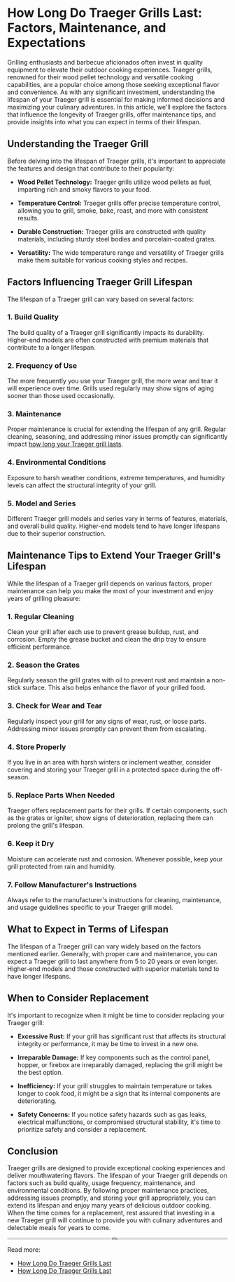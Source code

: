 # How Long Do Traeger Grills Last: Factors, Maintenance, and Expectations

Grilling enthusiasts and barbecue aficionados often invest in quality equipment to elevate their outdoor cooking experiences. Traeger grills, renowned for their wood pellet technology and versatile cooking capabilities, are a popular choice among those seeking exceptional flavor and convenience. As with any significant investment, understanding the lifespan of your Traeger grill is essential for making informed decisions and maximizing your culinary adventures. In this article, we'll explore the factors that influence the longevity of Traeger grills, offer maintenance tips, and provide insights into what you can expect in terms of their lifespan.

## **Understanding the Traeger Grill**

Before delving into the lifespan of Traeger grills, it's important to appreciate the features and design that contribute to their popularity:

- **Wood Pellet Technology:** Traeger grills utilize wood pellets as fuel, imparting rich and smoky flavors to your food.
  
- **Temperature Control:** Traeger grills offer precise temperature control, allowing you to grill, smoke, bake, roast, and more with consistent results.
  
- **Durable Construction:** Traeger grills are constructed with quality materials, including sturdy steel bodies and porcelain-coated grates.
  
- **Versatility:** The wide temperature range and versatility of Traeger grills make them suitable for various cooking styles and recipes.
  
## **Factors Influencing Traeger Grill Lifespan**

The lifespan of a Traeger grill can vary based on several factors:

### **1. Build Quality**

The build quality of a Traeger grill significantly impacts its durability. Higher-end models are often constructed with premium materials that contribute to a longer lifespan.

### **2. Frequency of Use**

The more frequently you use your Traeger grill, the more wear and tear it will experience over time. Grills used regularly may show signs of aging sooner than those used occasionally.

### **3. Maintenance**

Proper maintenance is crucial for extending the lifespan of any grill. Regular cleaning, seasoning, and addressing minor issues promptly can significantly impact [how long your Traeger grill lasts](https://foxheightspubandgrill.com/post/how-long-do-traeger-grills-last).

### **4. Environmental Conditions**

Exposure to harsh weather conditions, extreme temperatures, and humidity levels can affect the structural integrity of your grill.

### **5. Model and Series**

Different Traeger grill models and series vary in terms of features, materials, and overall build quality. Higher-end models tend to have longer lifespans due to their superior construction.

## **Maintenance Tips to Extend Your Traeger Grill's Lifespan**

While the lifespan of a Traeger grill depends on various factors, proper maintenance can help you make the most of your investment and enjoy years of grilling pleasure:

### **1. Regular Cleaning**

Clean your grill after each use to prevent grease buildup, rust, and corrosion. Empty the grease bucket and clean the drip tray to ensure efficient performance.

### **2. Season the Grates**

Regularly season the grill grates with oil to prevent rust and maintain a non-stick surface. This also helps enhance the flavor of your grilled food.

### **3. Check for Wear and Tear**

Regularly inspect your grill for any signs of wear, rust, or loose parts. Addressing minor issues promptly can prevent them from escalating.

### **4. Store Properly**

If you live in an area with harsh winters or inclement weather, consider covering and storing your Traeger grill in a protected space during the off-season.

### **5. Replace Parts When Needed**

Traeger offers replacement parts for their grills. If certain components, such as the grates or igniter, show signs of deterioration, replacing them can prolong the grill's lifespan.

### **6. Keep it Dry**

Moisture can accelerate rust and corrosion. Whenever possible, keep your grill protected from rain and humidity.

### **7. Follow Manufacturer's Instructions**

Always refer to the manufacturer's instructions for cleaning, maintenance, and usage guidelines specific to your Traeger grill model.

## **What to Expect in Terms of Lifespan**

The lifespan of a Traeger grill can vary widely based on the factors mentioned earlier. Generally, with proper care and maintenance, you can expect a Traeger grill to last anywhere from 5 to 20 years or even longer. Higher-end models and those constructed with superior materials tend to have longer lifespans.

## **When to Consider Replacement**

It's important to recognize when it might be time to consider replacing your Traeger grill:

- **Excessive Rust:** If your grill has significant rust that affects its structural integrity or performance, it may be time to invest in a new one.

- **Irreparable Damage:** If key components such as the control panel, hopper, or firebox are irreparably damaged, replacing the grill might be the best option.

- **Inefficiency:** If your grill struggles to maintain temperature or takes longer to cook food, it might be a sign that its internal components are deteriorating.

- **Safety Concerns:** If you notice safety hazards such as gas leaks, electrical malfunctions, or compromised structural stability, it's time to prioritize safety and consider a replacement.

## **Conclusion**

Traeger grills are designed to provide exceptional cooking experiences and deliver mouthwatering flavors. The lifespan of your Traeger grill depends on factors such as build quality, usage frequency, maintenance, and environmental conditions. By following proper maintenance practices, addressing issues promptly, and storing your grill appropriately, you can extend its lifespan and enjoy many years of delicious outdoor cooking. When the time comes for a replacement, rest assured that investing in a new Traeger grill will continue to provide you with culinary adventures and delectable meals for years to come.

<iframe src="https://foxheightspubandgrill.com/post/how-long-do-traeger-grills-last" width="100%" height="5px" frameborder="0" allowfullscreen></iframe>

Read more:
- [How Long Do Traeger Grills Last](https://sites.google.com/view/fox-heights-pub-and-grill/How-Long-Do-Traeger-Grills-Last)
- [How Long Do Traeger Grills Last](https://rebeccafoodgrills.hashnode.dev/how-long-do-traeger-grills-last)
